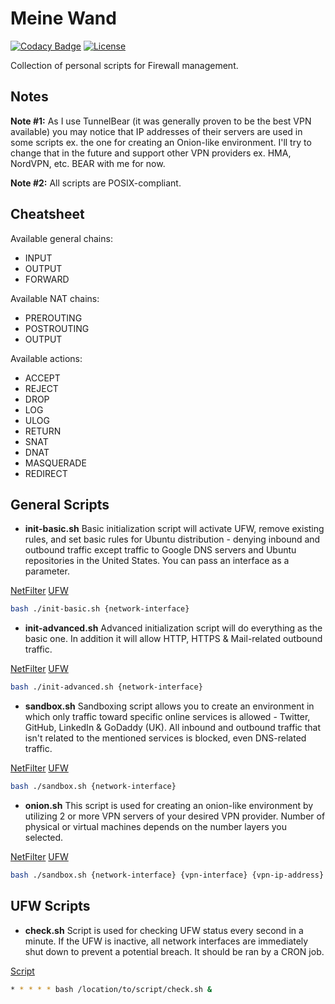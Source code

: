 # Meine Wand

[![Codacy Badge](https://api.codacy.com/project/badge/Grade/b33d8a0308ee4f15b187a06c614cbd82)](https://www.codacy.com/app/jocic/BASH.MeineWand?utm_source=github.com&amp;utm_medium=referral&amp;utm_content=jocic/BASH.MeineWand&amp;utm_campaign=Badge_Grade) [![License](https://poser.pugx.org/jocic/google-authenticator/license)](https://packagist.org/packages/jocic/google-authenticator)

Collection of personal scripts for Firewall management.

## Notes

**Note #1:** As I use TunnelBear (it was generally proven to be the best VPN available) you may notice that IP addresses of their servers are used in some scripts ex. the one for creating an Onion-like environment. I'll try to change that in the future and support other VPN providers ex. HMA, NordVPN, etc. BEAR with me for now.

**Note #2:** All scripts are POSIX-compliant.

## Cheatsheet

Available general chains:

*   INPUT
*   OUTPUT
*   FORWARD

Available NAT chains:

*   PREROUTING
*   POSTROUTING
*   OUTPUT

Available actions:

*   ACCEPT
*   REJECT
*   DROP
*   LOG
*   ULOG
*   RETURN
*   SNAT
*   DNAT
*   MASQUERADE
*   REDIRECT

## General Scripts

*   **init-basic.sh** Basic initialization script will activate UFW, remove existing rules, and set basic rules for Ubuntu distribution - denying inbound and outbound traffic except traffic to Google DNS servers and Ubuntu repositories in the United States. You can pass an interface as a parameter.

[NetFilter](src/nf/init-basic.sh) [UFW](src/ufw/init-basic.sh)

```bash
bash ./init-basic.sh {network-interface}
```

*   **init-advanced.sh** Advanced initialization script will do everything as the basic one. In addition it will allow HTTP, HTTPS & Mail-related outbound traffic.

[NetFilter](src/nf/init-advanced.sh) [UFW](src/ufw/init-advanced.sh)

```bash
bash ./init-advanced.sh {network-interface}
```

*   **sandbox.sh** Sandboxing script allows you to create an environment in which only traffic toward specific online services is allowed - Twitter, GitHub, LinkedIn & GoDaddy (UK). All inbound and outbound traffic that isn't related to the mentioned services is blocked, even DNS-related traffic.

[NetFilter](src/nf/sandbox.sh) [UFW](src/ufw/sandbox.sh)

```bash
bash ./sandbox.sh {network-interface}
```

*   **onion.sh** This script is used for creating an onion-like environment by utilizing 2 or more VPN servers of your desired VPN provider. Number of physical or virtual machines depends on the number layers you selected.

[NetFilter](src/nf/onion.sh) [UFW](src/ufw/onion.sh)

```bash
bash ./sandbox.sh {network-interface} {vpn-interface} {vpn-ip-address}
```

## UFW Scripts

*   **check.sh** Script is used for checking UFW status every second in a minute. If the UFW is inactive, all network interfaces are immediately shut down to prevent a potential breach. It should be ran by a CRON job.

[Script](src/ufw/check.sh)

```bash
* * * * * bash /location/to/script/check.sh &
```